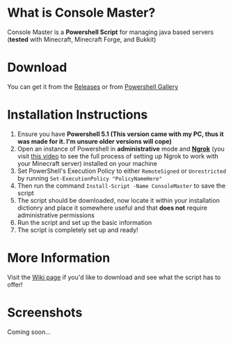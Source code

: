 # What is Console Master?
Console Master is a **Powershell Script** for managing java based servers (**tested** with Minecraft, Minecraft Forge, and Bukkit)

# Download
You can get it from the [Releases](https://github.com/NovaViper/Console-Master/releases) or from [Powershell Gallery](https://www.powershellgallery.com/packages/ConsoleMaster/DisplayScript)

# Installation Instructions
 1. Ensure you have **Powershell 5.1 (This version came with my PC, thus it was made for it. I'm unsure older versions will cope)**
 2. Open an instance of Powershell in **administrative** mode and **[Ngrok](https://ngrok.com)** (you visit [this video](https://www.youtube.com/watch?v=ar-9Ku0vBeo&feature=youtu.be) to see the full process of setting up Ngrok to work with your Minecraft server) installed on your machine
 3. Set PowerShell's Execution Policy to either `RemoteSigned` or `Unrestricted` by running `Set-ExecutionPolicy "PolicyNameHere"`
 4. Then run the command `Install-Script -Name ConsoleMaster` to save the script
 5. The script should be downloaded, now locate it within your installation dictionry and place it somewhere useful and that **does not** require administrative permissions
 6. Run the script and set up the basic information
 7. The script is completely set up and ready!

# More Information
 Visit the [Wiki page](https://github.com/NovaViper/Console-Master/wiki) if you'd like to download and see what the script has to offer!

# Screenshots
Coming soon...
